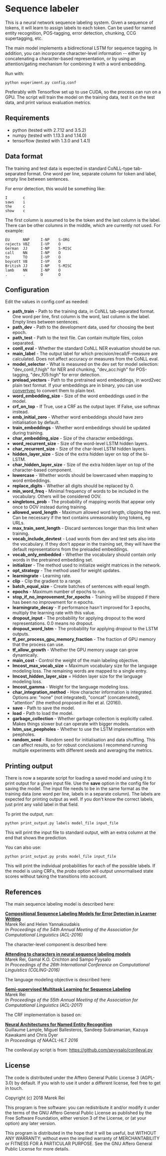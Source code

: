 Sequence labeler
=========================

This is a neural network sequence labeling system. Given a sequence of tokens, it will learn to assign labels to each token. Can be used for named entity recognition, POS-tagging, error detection, chunking, CCG supertagging, etc.

The main model implements a bidirectional LSTM for sequence tagging. In addition, you can incorporate character-level information -- either by concatenating a character-based representation, or by using an attention/gating mechanism for combining it with a word embedding.

Run with:

    python experiment.py config.conf

Preferably with Tensorflow set up to use CUDA, so the process can run on a GPU. The script will train the model on the training data, test it on the test data, and print various evaluation metrics.

Requirements
-------------------------

* python (tested with 2.7.12 and 3.5.2)
* numpy (tested with 1.13.3 and 1.14.0)
* tensorflow (tested with 1.3.0 and 1.4.1)


Data format
-------------------------

The training and test data is expected in standard CoNLL-type tab-separated format. One word per line, separate column for token and label, empty line between sentences.

For error detection, this would be something like:

    I       c
    saws    i
    the     c
    show    c
    

The first column is assumed to be the token and the last column is the label. There can be other columns in the middle, which are currently not used. For example:

    EU      NNP     I-NP    S-ORG
    rejects VBZ     I-VP    O
    German  JJ      I-NP    S-MISC
    call    NN      I-NP    O
    to      TO      I-VP    O
    boycott VB      I-VP    O
    British JJ      I-NP    S-MISC
    lamb    NN      I-NP    O
    .       .       O       O
    

Configuration
-------------------------

Edit the values in config.conf as needed:

* **path_train** - Path to the training data, in CoNLL tab-separated format. One word per line, first column is the word, last column is the label. Empty lines between sentences.
* **path_dev** - Path to the development data, used for choosing the best epoch.
* **path_test** - Path to the test file. Can contain multiple files, colon separated.
* **conll_eval** - Whether the standard CoNLL NER evaluation should be run.
* **main_label** - The output label for which precision/recall/F-measure are calculated. Does not affect accuracy or measures from the CoNLL eval.
* **model_selector** - What is measured on the dev set for model selection: "dev_conll_f:high" for NER and chunking, "dev_acc:high" for POS-tagging, "dev_f05:high" for error detection.
* **preload_vectors** - Path to the pretrained word embeddings, in word2vec plain text format. If your embeddings are in binary, you can use [convertvec](https://github.com/marekrei/convertvec) to convert them to plain text.
* **word_embedding_size** - Size of the word embeddings used in the model.
* **crf_on_top** - If True, use a CRF as the output layer. If False, use softmax instead.
* **emb_initial_zero** - Whether word embeddings should have zero initialisation by default.
* **train_embeddings** - Whether word embeddings should be updated during training.
* **char_embedding_size** - Size of the character embeddings.
* **word_recurrent_size** - Size of the word-level LSTM hidden layers.
* **char_recurrent_size** - Size of the char-level LSTM hidden layers.
* **hidden_layer_size** - Size of the extra hidden layer on top of the bi-LSTM.
* **char_hidden_layer_size** - Size of the extra hidden layer on top of the character-based component.
* **lowercase** - Whether words should be lowercased when mapping to word embeddings.
* **replace_digits** - Whether all digits should be replaced by 0.
* **min_word_freq** - Minimal frequency of words to be included in the vocabulary. Others will be considered OOV.
* **singletons_prob** - The probability of mapping words that appear only once to OOV instead during training.
* **allowed_word_length** - Maximum allowed word length, clipping the rest. Can be necessary if the text contains unreasonably long tokens, eg URLs.
* **max_train_sent_length** - Discard sentences longer than this limit when training.
* **vocab_include_devtest** - Load words from dev and test sets also into the vocabulary. If they don't appear in the training set, they will have the default representations from the preloaded embeddings.
* **vocab_only_embedded** - Whether the vocabulary should contain only words in the pretrained embedding set.
* **initializer** - The method used to initialize weight matrices in the network.
* **opt_strategy** - The method used for weight updates.
* **learningrate** - Learning rate.
* **clip** - Clip the gradient to a range.
* **batch_equal_size** - Create batches of sentences with equal length.
* **epochs** - Maximum number of epochs to run.
* **stop_if_no_improvement_for_epochs** - Training will be stopped if there has been no improvement for n epochs.
* **learningrate_decay** - If performance hasn't improved for 3 epochs, multiply the learning rate with this value.
* **dropout_input** - The probability for applying dropout to the word representations. 0.0 means no dropout.
* **dropout_word_lstm** - The probability for applying dropout to the LSTM outputs.
* **tf_per_process_gpu_memory_fraction** - The fraction of GPU memory that the process can use.
* **tf_allow_growth** - Whether the GPU memory usage can grow dynamically.
* **main_cost** - Control the weight of the main labeling objective.
* **lmcost_max_vocab_size** = Maximum vocabulary size for the language modeling loss. The remaining words are mapped to a single entry.
* **lmcost_hidden_layer_size** = Hidden layer size for the language modeling loss.
* **lmcost_gamma** - Weight for the language modeling loss. 
* **char_integration_method** - How character information is integrated. Options are: "none" (not integrated), "concat" (concatenated), "attention" (the method proposed in Rei et al. (2016)).
* **save** - Path to save the model.
* **load** - Path to load the model.
* **garbage_collection** - Whether garbage collection is explicitly called. Makes things slower but can operate with bigger models.
* **lstm_use_peepholes** - Whether to use the LSTM implementation with peepholes.
* **random_seed** - Random seed for initialisation and data shuffling. This can affect results, so for robust conclusions I recommend running multiple experiments with different seeds and averaging the metrics.






Printing output
-------------------------

There is now a separate script for loading a saved model and using it to print output for a given input file. Use the **save** option in the config file for saving the model. The input file needs to be in the same format as the training data (one word per line, labels in a separate column). The labels are expected for printing output as well. If you don't know the correct labels, just print any valid label in that field.

To print the output, run:

    python print_output.py labels model_file input_file

This will print the input file to standard output, with an extra column at the end that shows the prediction. 

You can also use:

    python print_output.py probs model_file input_file

This will print the individual probabilities for each of the possible labels.
If the model is using CRFs, the *probs* option will output unnormalised state scores without taking the transitions into account.


References
-------------------------

The main sequence labeling model is described here:

[**Compositional Sequence Labeling Models for Error Detection in Learner Writing**](http://aclweb.org/anthology/P/P16/P16-1112.pdf)  
Marek Rei and Helen Yannakoudakis  
*In Proceedings of the 54th Annual Meeting of the Association for Computational Linguistics (ACL-2016)*
  

The character-level component is described here:

[**Attending to characters in neural sequence labeling models**](https://aclweb.org/anthology/C/C16/C16-1030.pdf)  
Marek Rei, Gamal K.O. Crichton and Sampo Pyysalo  
*In Proceedings of the 26th International Conference on Computational Linguistics (COLING-2016)*

The language modeling objective is described here:

[**Semi-supervised Multitask Learning for Sequence Labeling**](https://arxiv.org/abs/1704.07156)  
Marek Rei  
*In Proceedings of the 55th Annual Meeting of the Association for Computational Linguistics (ACL-2017)*

The CRF implementation is based on:

[**Neural Architectures for Named Entity Recognition**](https://arxiv.org/abs/1603.01360)  
Guillaume Lample, Miguel Ballesteros, Sandeep Subramanian, Kazuya Kawakami and Chris Dyer  
*In Proceedings of NAACL-HLT 2016*
  

The conlleval.py script is from: https://github.com/spyysalo/conlleval.py




License
---------------------------

The code is distributed under the Affero General Public License 3 (AGPL-3.0) by default. 
If you wish to use it under a different license, feel free to get in touch.

Copyright (c) 2018 Marek Rei

This program is free software: you can redistribute it and/or modify
it under the terms of the GNU Affero General Public License as
published by the Free Software Foundation, either version 3 of the
License, or (at your option) any later version.

This program is distributed in the hope that it will be useful,
but WITHOUT ANY WARRANTY; without even the implied warranty of
MERCHANTABILITY or FITNESS FOR A PARTICULAR PURPOSE.  See the
GNU Affero General Public License for more details.
